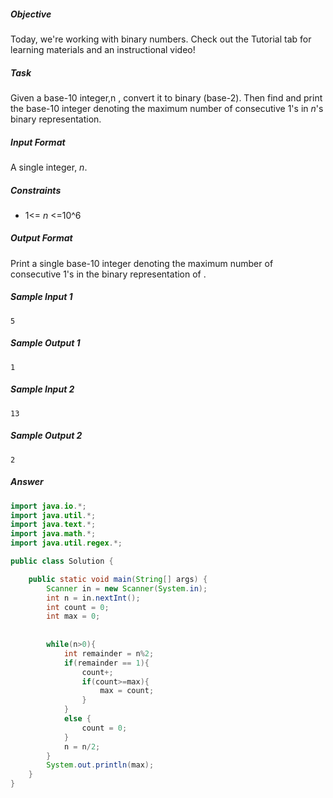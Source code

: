 
##### Objective 
Today, we're working with binary numbers. Check out the Tutorial tab for learning materials and an instructional video!

##### Task 
Given a base-10 integer,n , convert it to binary (base-2). Then find and print the base-10 integer denoting the maximum number of consecutive 1's in *n*'s binary representation.

##### Input Format

A single integer, *n*.

##### Constraints
* 1<= *n* <=10^6

##### Output Format

Print a single base-10 integer denoting the maximum number of consecutive 1's in the binary representation of .

##### Sample Input 1
```
5
```
##### Sample Output 1
```
1
```
##### Sample Input 2
```
13
```

##### Sample Output 2
```
2
```
##### Answer
```java
import java.io.*;
import java.util.*;
import java.text.*;
import java.math.*;
import java.util.regex.*;

public class Solution {

    public static void main(String[] args) {
        Scanner in = new Scanner(System.in);
        int n = in.nextInt();
        int count = 0;
        int max = 0;
 
        
        while(n>0){
            int remainder = n%2;
            if(remainder == 1){
                count+;
                if(count>=max){
                    max = count;
                }
            }
            else {
                count = 0;
            }
            n = n/2;
        }
        System.out.println(max);
    }
}

```
